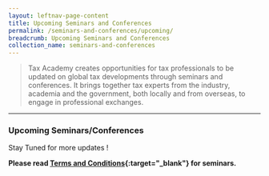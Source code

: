 ```yaml
---
layout: leftnav-page-content
title: Upcoming Seminars and Conferences
permalink: /seminars-and-conferences/upcoming/
breadcrumb: Upcoming Seminars and Conferences
collection_name: seminars-and-conferences
---
```



> Tax Academy creates opportunities for tax professionals to be updated on global tax developments through seminars and conferences. It brings together tax experts from the industry, academia and the government, both locally and from overseas, to engage in professional exchanges.

---
### **Upcoming Seminars/Conferences**
Stay Tuned for more updates !

**Please read [Terms and Conditions](https://production-iras-tax-academy.netlify.com/executive-tax-programmes/terms-and-conditions/){:target="_blank"} for seminars.**
